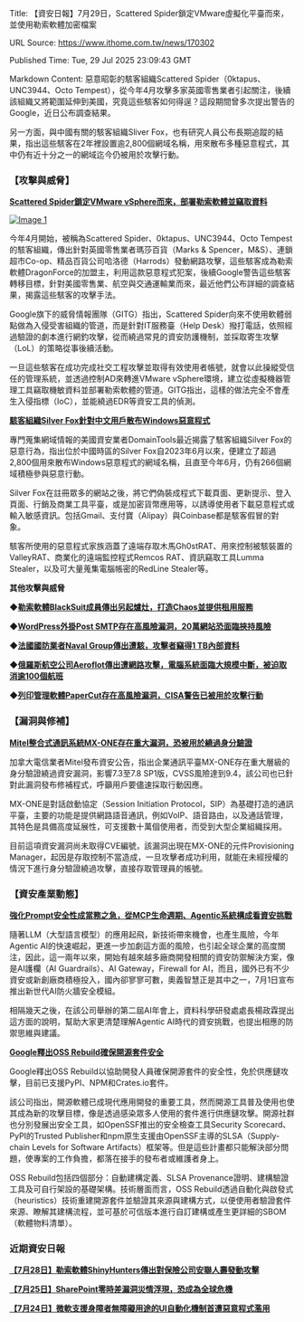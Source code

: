 Title: 【資安日報】7月29日，Scattered Spider鎖定VMware虛擬化平臺而來，並使用勒索軟體加密檔案

URL Source: https://www.ithome.com.tw/news/170302

Published Time: Tue, 29 Jul 2025 23:09:43 GMT

Markdown Content:
惡意昭彰的駭客組織Scattered Spider（0ktapus、UNC3944、Octo Tempest），從今年4月攻擊多家英國零售業者引起關注，後續該組織又將範圍延伸到美國，究竟這些駭客如何得逞？這段期間曾多次提出警告的Google，近日公布調查結果。

另一方面，與中國有關的駭客組織Sliver Fox，也有研究人員公布長期追蹤的結果，指出這些駭客在2年裡設置逾2,800個網域名稱，用來散布多種惡意程式，其中仍有近十分之一的網域迄今仍被用於攻擊行動。

### **【攻擊與威脅】**

[**Scattered Spider鎖定VMware vSphere而來，部署勒索軟體並竊取資料**](https://www.ithome.com.tw/news/170293)

[![Image 1](https://s4.itho.me/sites/default/files/images/ransomware-attack-chain_max-2200x2200.png)](https://s4.itho.me/sites/default/files/images/ransomware-attack-chain_max-2200x2200.png)

今年4月開始，被稱為Scattered Spider、0ktapus、UNC3944、Octo Tempest的駭客組織，傳出針對英國零售業者瑪莎百貨（Marks & Spencer，M&S）、連鎖超市Co-op、精品百貨公司哈洛德（Harrods）發動網路攻擊，這些駭客成為勒索軟體DragonForce的加盟主，利用這款惡意程式犯案，後續Google警告這些駭客轉移目標，針對美國零售業、航空與交通運輸業而來，最近他們公布詳細的調查結果，揭露這些駭客的攻擊手法。

Google旗下的威脅情報團隊（GITG）指出，Scattered Spider向來不使用軟體弱點做為入侵受害組織的管道，而是針對IT服務臺（Help Desk）撥打電話，依照經過驗證的劇本進行網釣攻擊，從而繞過常見的資安防護機制，並採取寄生攻擊（LoL）的策略從事後續活動。

一旦這些駭客在成功完成社交工程攻擊並取得有效使用者帳號，就會以此操縱受信任的管理系統，並透過控制AD來轉進VMware vSphere環境，建立從虛擬機器管理工具竊取機敏資料並部署勒索軟體的管道。GITG指出，這樣的做法完全不會產生入侵指標（IoC），並能繞過EDR等資安工具的偵測。

[**駭客組織Silver Fox針對中文用戶散布Windows惡意程式**](https://www.ithome.com.tw/news/170281)

專門蒐集網域情報的美國資安業者DomainTools最近揭露了駭客組織Silver Fox的惡意行為，指出位於中國時區的Silver Fox自2023年6月以來，便建立了超過2,800個用來散布Windows惡意程式的網域名稱，且直至今年6月，仍有266個網域積極參與惡意行動。

Silver Fox在註冊眾多的網站之後，將它們偽裝成程式下載頁面、更新提示、登入頁面、行銷及商業工具平臺，或是加密貨幣應用等，以誘導使用者下載惡意程式或輸入敏感資訊。包括Gmail、支付寶（Alipay）與Coinbase都是駭客假冒的對象。

駭客所使用的惡意程式家族涵蓋了遠端存取木馬Gh0stRAT、用來控制被駭裝置的ValleyRAT、商業化的遠端監控程式Remcos RAT、資訊竊取工具Lumma Stealer，以及可大量蒐集電腦帳密的RedLine Stealer等。

**其他攻擊與威脅**

◆**[勒索軟體BlackSuit成員傳出另起爐灶，打造Chaos並提供租用服務](https://www.darkreading.com/cyberattacks-data-breaches/chaos-ransomware-rises-blacksuit-falls)**

◆**[WordPress外掛Post SMTP存在高風險漏洞，20萬網站恐面臨挾持風險](https://securityaffairs.com/180484/security/critical-wordpress-post-smtp-plugin-flaw-exposes-200k-sites-to-full-takeover.html)**

◆**[法國國防業者Naval Group傳出遭駭，攻擊者竊得1 TB內部資料](https://www.bleepingcomputer.com/news/security/frances-warship-builder-naval-group-investigates-1tb-data-breach/)**

◆**[俄羅斯航空公司Aeroflot傳出遭網路攻擊，電腦系統面臨大規模中斷，被迫取消逾100個航班](https://www.securityweek.com/cyberattack-on-russian-airline-aeroflot-causes-the-cancellation-of-more-than-100-flights/)**

◆**[列印管理軟體PaperCut存在高風險漏洞，CISA警告已被用於攻擊行動](https://www.bleepingcomputer.com/news/security/cisa-flags-papercut-rce-bug-as-exploited-in-attacks-patch-now/)**

### **【漏洞與修補】**

[**Mitel整合式通訊系統MX-ONE存在重大漏洞，恐被用於繞過身分驗證**](https://www.ithome.com.tw/news/170271)

加拿大電信業者Mitel發布資安公告，指出企業通訊平臺MX-ONE存在重大層級的身分驗證繞過資安漏洞，影響7.3至7.8 SP1版，CVSS風險達到9.4，該公司也已針對此漏洞發布修補程式，呼籲用戶要儘速採取行動因應。

MX-ONE是對話啟動協定（Session Initiation Protocol，SIP）為基礎打造的通訊平臺，主要的功能是提供網路語音通訊，例如VoIP、語音路由，以及通話管理，其特色是具備高度延展性，可支援數十萬個使用者，而受到大型企業組織採用。

目前這項資安漏洞尚未取得CVE編號，該漏洞出現在MX-ONE的元件Provisioning Manager，起因是存取控制不當造成，一旦攻擊者成功利用，就能在未經授權的情況下進行身分驗證繞過攻擊，直接存取管理員的帳號。

### **【資安產業動態】**

[**強化Prompt安全性成當務之急，從MCP生命週期、Agentic系統構成看資安挑戰**](https://www.ithome.com.tw/news/170300)

隨著LLM（大型語言模型）的應用起飛，新技術帶來機會，也產生風險，今年Agentic AI的快速崛起，更進一步加劇這方面的風險，也引起全球企業的高度關注，因此，這一兩年以來，開始有越來越多廠商開發相關的資安防禦解決方案，像是AI護欄（AI Guardrails）、AI Gateway，Firewall for AI，而且，國外已有不少資安或新創廠商積極投入，國內卻寥寥可數，奧義智慧正是其中之一，7月1日宣布推出新世代AI防火牆安全模組。

相隔幾天之後，在該公司舉辦的第二屆AI年會上，資料科學研發處處長楊政霖提出這方面的說明，幫助大家更清楚理解Agentic AI時代的資安挑戰，也提出相應的防禦思維與建議。

[**Google釋出OSS Rebuild確保開源套件安全**](https://www.ithome.com.tw/news/170265)

Google釋出OSS Rebuild以協助開發人員確保開源套件的安全性，免於供應鏈攻擊，目前已支援PyPI、NPM和Crates.io套件。

該公司指出，開源軟體已成現代應用開發的重要工具，然而開源工具普及使用也使其成為新的攻擊目標，像是透過感染眾多人使用的套件進行供應鏈攻擊。開源社群也分別發展出安全工具，如OpenSSF推出的安全檢查工具Security Scorecard、PyPI的Trusted Publisher和npm原生支援由OpenSSF主導的SLSA（Supply-chain Levels for Software Artifacts）框架等。但是這些計畫都只能解決部分問題，使專案的工作負擔，都落在接手的發布者或維護者身上。

OSS Rebuild包括四個部分：自動建構定義、SLSA Provenance證明、建構驗證工具及可自行架設的基礎架構。技術層面而言，OSS Rebuild透過自動化與啟發式（heuristics）技術重建開源套件並驗證其來源與建構方式，以便使用者驗證套件來源、瞭解其建構流程，並可基於可信版本進行自訂建構或產生更詳細的SBOM（軟體物料清單）。

### **近期資安日報**

[**【7月28日】勒索軟體ShinyHunters傳出對保險公司安聯人壽發動攻擊**](https://www.ithome.com.tw/news/170280)

[**【7月25日】SharePoint零時差漏洞災情浮現，恐成為全球危機**](https://www.ithome.com.tw/news/170267)

[**【7月24日】微軟支援身障者無障礙用途的UI自動化機制首遭惡意程式濫用**](https://www.ithome.com.tw/news/170243)

